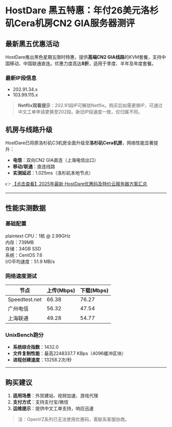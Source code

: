 # HostDare 黑五特惠：年付26美元洛杉矶Cera机房CN2 GIA服务器测评

## 最新黑五优惠活动

HostDare推出黑色星期五限时特惠，提供**高端CN2 GIA线路**的KVM套餐，支持中国移动、中国联通直连。优惠力度高达**8折**，适用于季度、半年及年度套餐。

### 最新IP段信息
- 202.91.34.x  
- 103.99.115.x  

> **Netflix观看提示**：202.91段IP可解锁Netflix。购买后如需更换IP，可通过中文工单申请更换至202段。新旧IP段速度一致，仅归属不同。

## 机房与线路升级

HostDare已将原洛杉矶C3机房全面升级至**洛杉矶Cera机房**，网络性能显著提升：
- **电信**：双向CN2 GIA直连（上海电信出口）
- **移动/联通**：直连线路
- **实测延迟**：1.025ms（洛杉矶本地节点）

👉 [【点击查看】2025年最新 HostDare优惠码及特价云服务器方案汇总](https://bit.ly/hostdare)

---

## 性能实测数据

### 基础配置
plaintext
CPU：1核 @ 2.99GHz  
内存：739MB  
存储：34GB SSD  
系统：CentOS 7.6  
I/O平均速度：51.9 MB/s

### 网络速度测试
| 节点         | 上传(Mbps) | 下载(Mbps) |
|--------------|------------|------------|
| Speedtest.net| 66.38      | 76.27      |
| 广州电信     | 56.32      | 47.54      |
| 上海联通     | 49.28      | 54.77      |

### UnixBench跑分
- **系统综合指数**：1432.0  
- **文件复制性能**：最高2248337.7 KBps（4096缓冲区块）  
- **进程创建速度**：13258.2次/秒  

---

## 购买建议
1. **适用场景**：外贸建站、视频加速、游戏代理
2. **支付方式**：支持支付宝/微信
3. **运维提示**：提供中文工单支持，响应迅速

> 注：OpenVZ系列已无法使用优惠码，需联系客服协商。